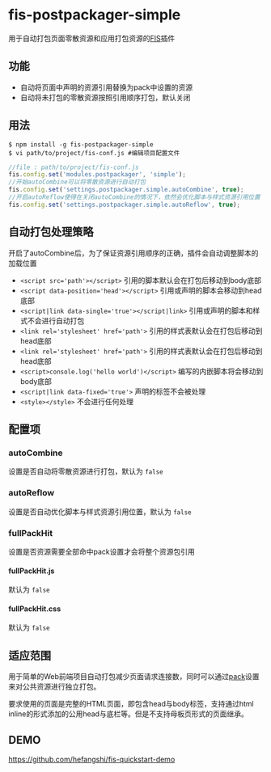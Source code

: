 # fis-postpackager-simple

用于自动打包页面零散资源和应用打包资源的[FIS](https://github.com/fex-team/fis/)插件

## 功能

 - 自动将页面中声明的资源引用替换为pack中设置的资源
 - 自动将未打包的零散资源按照引用顺序打包，默认关闭

## 用法

    $ npm install -g fis-postpackager-simple
    $ vi path/to/project/fis-conf.js #编辑项目配置文件

```javascript
//file : path/to/project/fis-conf.js
fis.config.set('modules.postpackager', 'simple');
//开始autoCombine可以将零散资源进行自动打包
fis.config.set('settings.postpackager.simple.autoCombine', true);
//开启autoReflow使得在关闭autoCombine的情况下，依然会优化脚本与样式资源引用位置
fis.config.set('settings.postpackager.simple.autoReflow', true);
```

## 自动打包处理策略

开启了autoCombine后，为了保证资源引用顺序的正确，插件会自动调整脚本的加载位置

 - ```<script src='path'></script>``` 引用的脚本默认会在打包后移动到body底部
 - ```<script data-position='head'></script>``` 引用或声明的脚本会移动到head底部
 - ```<script|link data-single='true'></script|link>``` 引用或声明的脚本和样式不会进行自动打包
 - ```<link rel='stylesheet' href='path'>``` 引用的样式表默认会在打包后移动到head底部
 - ```<link rel='stylesheet' href='path'>``` 引用的样式表默认会在打包后移动到head底部
 - ```<script>console.log('hello world')</script>``` 编写的内嵌脚本将会移动到body底部
 - ```<script|link data-fixed='true'>``` 声明的标签不会被处理
 - ```<style></style>``` 不会进行任何处理

## 配置项

### autoCombine

设置是否自动将零散资源进行打包，默认为 `false`

### autoReflow

设置是否自动优化脚本与样式资源引用位置，默认为 `false`

### fullPackHit

设置是否资源需要全部命中pack设置才会将整个资源包引用

#### fullPackHit.js

默认为 `false`

#### fullPackHit.css

默认为 `false`

## 适应范围

用于简单的Web前端项目自动打包减少页面请求连接数，同时可以通过[pack](https://github.com/fex-team/fis/wiki/%E9%85%8D%E7%BD%AEAPI#pack)设置来对公共资源进行独立打包。

要求使用的页面是完整的HTML页面，即包含head与body标签，支持通过html inline的形式添加的公用head与底栏等。但是不支持母板页形式的页面继承。

## DEMO

https://github.com/hefangshi/fis-quickstart-demo
